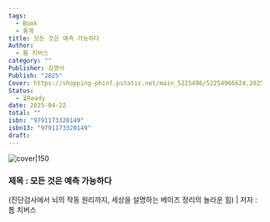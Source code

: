 ```yaml
---
tags:
  - Book
  - 통계
title: 모든 것은 예측 가능하다
Author:
  - 톰 치버스
category: ""
Publisher: 김영사
Publish: "2025"
Cover: https://shopping-phinf.pstatic.net/main_5225496/52254966624.20250105072448.jpg
Status:
  - ⏳Ready
date: 2025-04-22
total: ""
isbn: "9791173320149"
isbn13: "9791173320149"
draft:
---
```


![cover|150](https://shopping-phinf.pstatic.net/main_5225496/52254966624.20250105072448.jpg)
### 제목 : 모든 것은 예측 가능하다 
(진단검사에서 뇌의 작동 원리까지, 세상을 설명하는 베이즈 정리의 놀라운 힘)    | 저자 : 톰 치버스


